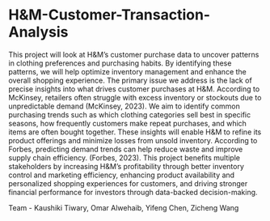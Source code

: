 # H&M-Customer-Transaction-Analysis
This project will look at H&M’s customer purchase data to uncover patterns in clothing preferences and purchasing habits. By identifying these patterns, we will help optimize inventory management and enhance the overall shopping experience. The primary issue we address is the lack of precise insights into what drives customer purchases at H&M. According to McKinsey, retailers often struggle with excess inventory or stockouts due to unpredictable demand (McKinsey, 2023). We aim to identify common purchasing trends such as which clothing categories sell best in specific seasons, how frequently customers make repeat purchases, and which items are often bought together. These insights will enable H&M to refine its product offerings and minimize losses from unsold inventory. According to Forbes, predicting demand trends can help reduce waste and improve supply chain efficiency. (Forbes, 2023). This project benefits multiple stakeholders by increasing H&M’s profitability through better inventory control and marketing efficiency, enhancing product availability and personalized shopping experiences for customers, and driving stronger financial performance for investors through data-backed decision-making.


Team - Kaushiki Tiwary, Omar Alwehaib, Yifeng Chen, Zicheng Wang
